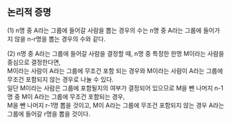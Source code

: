 
## 논리적 증명

(1) n명 중 A라는 그룹에 들어갈 사람을 뽑는 경우의 수는 n명 중 A라는 그룹에 들어가지 않을 n-r명을 뽑는 경우의 수와 같다.  

(2) n명 중 A라는 그룹에 들어갈 사람을 결정할 때, n명 중 특정한 한명 M이라는 사람을 중심으로 결정한다면,  
M이라는 사람이 A라는 그룹에 무조건 포함 되는 경우와 M이라는 사람이 A라는 그룹에 무조건 포함되지 않는 경우로 나눌 수 있다.  
일단 M이라는 사람은 그룹에 포함될지의 여부가 결정되어 있으므로 M을 뺀 나머지 n-1명 중 M이 A라는 그룹에 무조건 포함되는 경우,    
M을 뺀 나머지 r-1명 뽑을 것이고, M이 A라는 그룹에 무조건 포함되지 않는 경우 A라는 그룹에 들어갈 r명을 뽑을 것이다.  


